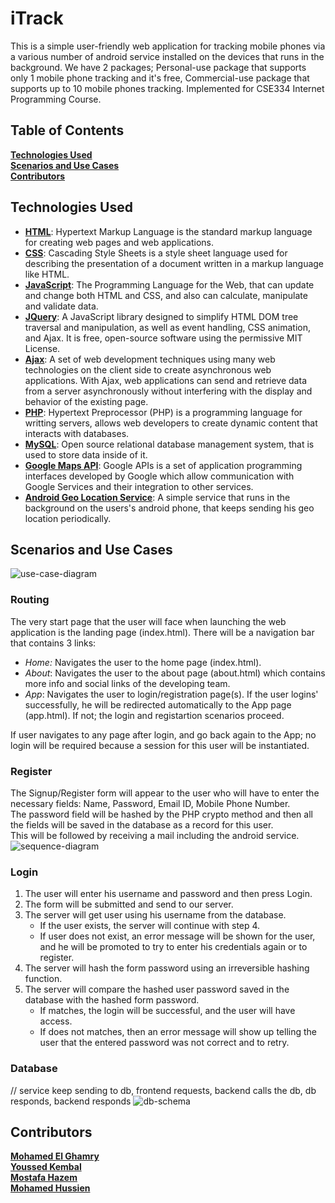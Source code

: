 # iTrack
This is a simple user-friendly web application for tracking mobile phones via a various number of android service installed on the devices that runs in the background. We have 2 packages; Personal-use package that supports only 1 mobile phone tracking and it's free, Commercial-use package that supports up to 10 mobile phones tracking. Implemented for CSE334 Internet Programming Course.

## Table of Contents
**[Technologies Used](#technologies-used)**<br>
**[Scenarios and Use Cases](#scenarios-and-use-cases)**<br>
**[Contributors](#contributors)**<br>

## Technologies Used
- [**HTML**](https://en.wikipedia.org/wiki/HTML): Hypertext Markup Language is the standard markup language for creating web pages and web applications.
- [**CSS**](https://en.wikipedia.org/wiki/Cascading_Style_Sheets): Cascading Style Sheets is a style sheet language used for describing the presentation of a document written in a markup language like HTML. 
- [**JavaScript**](https://en.wikipedia.org/wiki/JavaScript): The Programming Language for the Web, that can update and change both HTML and CSS, and also can calculate, manipulate and validate data.
- [**JQuery**](https://en.wikipedia.org/wiki/JQuery): A JavaScript library designed to simplify HTML DOM tree traversal and manipulation, as well as event handling, CSS animation, and Ajax. It is free, open-source software using the permissive MIT License.
- [**Ajax**](https://en.wikipedia.org/wiki/Ajax_(programming)): A set of web development techniques using many web technologies on the client side to create asynchronous web applications. With Ajax, web applications can send and retrieve data from a server asynchronously without interfering with the display and behavior of the existing page.
- [**PHP**](https://en.wikipedia.org/wiki/PHP): Hypertext Preprocessor (PHP) is a programming language for writting servers, allows web developers to create dynamic content that interacts with databases.
- [**MySQL**](https://en.wikipedia.org/wiki/MySQL): Open source relational database management system, that is used to store data inside of it.
- [**Google Maps API**](https://developers.google.com/maps/documentation/): Google APIs is a set of application programming interfaces developed by Google which allow communication with Google Services and their integration to other services.
- [**Android Geo Location Service**](http://to.be.deployed): A simple service that runs in the background on the users's android phone, that keeps sending his geo location periodically.

## Scenarios and Use Cases
![use-case-diagram](https://user-images.githubusercontent.com/25902120/54239921-4aa5d800-4525-11e9-934a-d4dfb02f3522.jpeg)

### Routing
The very start page that the user will face when launching the web application is the landing page (index.html).
There will be a navigation bar that contains 3 links:
- *Home:* Navigates the user to the home page (index.html). 
- *About*: Navigates the user to the about page (about.html) which contains more info and social links of the developing team. 
- *App*: Navigates the user to login/registration page(s). If the user logins' successfully, he will be redirected automatically to the App page (app.html). If not; the login and registartion scenarios proceed.

If user navigates to any page after login, and go back again to the App; no login will be required because a session for this user will be instantiated.
        
### Register
The Signup/Register form will appear to the user who will have to enter the necessary fields: Name, Password, Email ID, Mobile Phone Number.<br>
The password field will be hashed by the PHP crypto method and then all the fields will be saved in the database as a record for this user.<br>
This will be followed by receiving a mail including the android service.<br>
![sequence-diagram](https://user-images.githubusercontent.com/25902120/54239924-4b3e6e80-4525-11e9-81ac-60039cef796d.jpeg)

### Login
1. The user will enter his username and password and then press Login.
2. The form will be submitted and send to our server.
3. The server will get user using his username from the database.
	- If the user exists, the server will continue with step 4.
	- If user does not exist, an error message will be shown for the user, and he will be promoted to try to enter his credentials again or to register.
4. The server will hash the form password using an irreversible hashing function.
5. The server will compare the hashed user password saved in the database with the hashed form password.
	- If matches, the login will be successful, and the user will have access.
	- If does not matches, then an error message will show up telling the user that the entered password was not correct and to retry.

### Database
// service keep sending to db, frontend requests, backend calls the db, db responds, backend responds
![db-schema](https://user-images.githubusercontent.com/25902120/54239922-4b3e6e80-4525-11e9-8865-4d3060da13cb.jpeg)

## Contributors
[**Mohamed El Ghamry**](https://github.com/Ghamry0x1)<br>
[**Youssed Kembal**](https://github.com/YKembal)<br>
[**Mostafa Hazem**](https://github.com/mostafa172)<br>
[**Mohamed Hussien**](https://github.com/mohamedhussein98)<br>